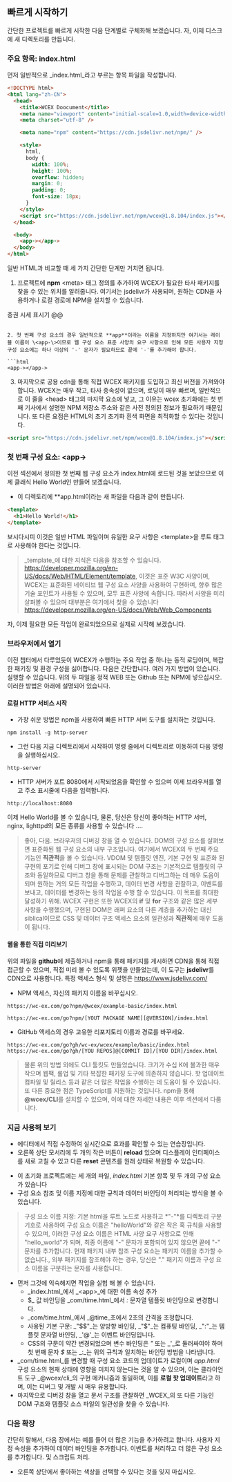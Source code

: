 <!--DESC: {icon:{name:"sports_score",pkg:"mdi",type:"filled"},id:2} -->

## 빠르게 시작하기

간단한 프로젝트를 빠르게 시작한 다음 단계별로 구체화해 보겠습니다. 자, 이제 디스크에 새 디렉토리를 만듭니다.

### 주요 항목: index.html

먼저 일반적으로 _index.html_라고 부르는 항목 파일을 작성합니다.

```html
<!DOCTYPE html>
<html lang="zh-CN">
  <head>
    <title>WCEX Doocument</title>
    <meta name="viewport" content="initial-scale=1.0,width=device-width" />
    <meta charset="utf-8" />

    <meta name="npm" content="https://cdn.jsdelivr.net/npm/" />

    <style>
      html,
      body {
        width: 100%;
        height: 100%;
        overflow: hidden;
        margin: 0;
        padding: 0;
        font-size: 18px;
      }
    </style>
    <script src="https://cdn.jsdelivr.net/npm/wcex@1.8.104/index.js"></script>
  </head>

  <body>
    <app-></app->
  </body>
</html>
```

일반 HTML과 비교할 때 세 가지 간단한 단계만 거치면 됩니다.

1. 프로젝트에 **npm** \<meta\> 태그 정의를 추가하여 WCEX가 필요한 타사 패키지를 찾을 수 있는 위치를 알려줍니다. 여기서는 jsdelivr가 사용되며, 원하는 CDN을 사용하거나 로컬 경로에 NPM을 설치할 수 있습니다.

증권 시세 표시기 @@
<meta name="npm" content="https://cdn.jsdelivr.net/npm/" />
```

2. 첫 번째 구성 요소의 경우 일반적으로 **app**이라는 이름을 지정하지만 여기서는 레이블 이름이 \<app-\>이므로 웹 구성 요소 표준 사양의 요구 사항으로 인해 모든 사용자 지정 구성 요소에는 하나 이상의 '-' 문자가 필요하므로 끝에 '-'를 추가해야 합니다.

```html
<app-></app->
```

3. 마지막으로 공용 cdn을 통해 직접 WCEX 패키지를 도입하고 최신 버전을 가져와야 합니다. WCEX는 매우 작고, 타사 종속성이 없으며, 로딩이 매우 빠르며, 일반적으로 이 줄을 \<head\> 태그의 마지막 요소에 넣고, 그 이유는 wcex 초기화에는 첫 번째 기사에서 설명한 NPM 저장소 주소와 같은 사전 정의된 정보가 필요하기 때문입니다. 또 다른 요점은 HTML의 초기 초기화 흰색 화면을 최적화할 수 있다는 것입니다.

```html
<script src="https://cdn.jsdelivr.net/npm/wcex@1.8.104/index.js"></script>
```

### 첫 번째 구성 요소: **\<app-\>**

이전 섹션에서 정의한 첫 번째 웹 구성 요소가 index.html에 로드된 것을 보았으므로 이제 클래식 Hello World인 만들어 보겠습니다.

- 이 디렉토리에 **app.html이라는 새 파일을 다음과 같이 만듭니다.

```html
<template>
  <h1>Hello World!</h1>
</template>
```

보시다시피 이것은 일반 HTML 파일이며 유일한 요구 사항은 \<template\>을 루트 태그로 사용해야 한다는 것입니다.

> _template_에 대한 지식은 다음을 참조할 수 있습니다. https://developer.mozilla.org/en-US/docs/Web/HTML/Element/template, 이것은 표준 W3C 사양이며, WCEX는 표준화된 네이티브 웹 구성 요소 사양을 사용하여 구현하며, 향후 많은 기술 포인트가 사용될 수 있으며, 모두 표준 사양에 속합니다. 따라서 사양을 미리 살펴볼 수 있으며 대부분은 여기에서 찾을 수 있습니다 https://developer.mozilla.org/en-US/docs/Web/Web_Components

자, 이제 필요한 모든 작업이 완료되었으므로 실제로 시작해 보겠습니다.

### 브라우저에서 열기

이전 챕터에서 다루었듯이 WCEX가 수행하는 주요 작업 중 하나는 동적 로딩이며, 복잡한 패키징 및 환경 구성을 싫어합니다. 다음은 간단합니다. 여러 가지 방법이 있습니다. 실행할 수 있습니다. 위의 두 파일을 정적 WEB 또는 Github 또는 NPM에 넣으십시오. 이러한 방법은 아래에 설명되어 있습니다.

#### 로컬 HTTP 서비스 시작

- 가장 쉬운 방법은 npm을 사용하여 빠른 HTTP 서버 도구를 설치하는 것입니다.

```shell
npm install -g http-server
```

- 그런 다음 지금 디렉토리에서 시작하여 명령 줄에서 디렉토리로 이동하여 다음 명령을 실행하십시오.

```shell
http-server
```

- HTTP 서버가 포트 8080에서 시작되었음을 확인할 수 있으며 이제 브라우저를 열고 주소 표시줄에 다음을 입력합니다.

```
http://localhost:8080
```

이제 Hello World를 볼 수 있습니다, 물론, 당신은 당신이 좋아하는 HTTP 서버, nginx, lighttpd의 모든 종류를 사용할 수 있습니다 ....

> 좋아, 다음. 브라우저의 디버깅 창을 열 수 있습니다. DOM의 구성 요소를 살펴보면 표준화된 웹 구성 요소의 내부 구조입니다. 여기에서 WCEX의 두 번째 주요 기능인 **직관적**을 볼 수 있습니다. VDOM 및 템플릿 엔진, 기본 구현 및 표준화 된 구현의 포기로 인해 디버그 창에 표시되는 DOM 구조는 기본적으로 템플릿의 구조와 동일하므로 디버그 창을 통해 문제를 관찰하고 디버그하는 데 매우 도움이되며 원하는 거의 모든 작업을 수행하고, 데이터 변경 사항을 관찰하고, 이벤트를 보내고, 데이터를 변경하는 등의 작업을 수행 할 수 있습니다. 이 목표를 최대한 달성하기 위해. WCEX 구현은 또한 WCEX의 **if** 및 **for** 구조와 같은 많은 세부 사항을 수행했으며, 구현된 DOM은 래퍼 요소의 다른 계층을 추가하는 대신 siblical이므로 CSS 및 데이터 구조 액세스 요소의 일관성과 **직관적**에 매우 도움이 됩니다.

#### 웹을 통한 직접 미리보기

위의 파일을 **github**에 제출하거나 npm을 통해 패키지를 게시하면 CDN을 통해 직접 접근할 수 있으며, 직접 미리 볼 수 있도록 위젯을 만들었는데, 이 도구는 **jsdelivr**를 CDN으로 사용합니다.
특정 액세스 형식 및 설명은 https://www.jsdelivr.com/

- NPM 액세스, 자신의 패키지 이름을 바꾸십시오.

```
https://wc-ex.com/go?npm/@wcex/example-basic/index.html

https://wc-ex.com/go?npm/[YOUT PACKAGE NAME][@VERSION]/index.html

```

- GitHub 액세스의 경우 고유한 리포지토리 이름과 경로를 바꾸세요.

```
https://wc-ex.com/go?gh/wc-ex/wcex/example/basic/index.html
https://wc-ex.com/go?gh/[YOU REPOS]@[COMMIT ID]/[YOU DIR]/index.html
```

> 물론 위의 방법 외에도 CLI 툴킷도 만들었습니다. 크기가 수십 K에 불과한 매우 작으며 웹팩, 롤업 및 기타 복잡한 패키징 도구에 의존하지 않습니다. 핫 업데이트 컴파일 및 릴리스 등과 같은 더 많은 작업을 수행하는 데 도움이 될 수 있습니다. 또 다른 중요한 점은 TypeScript를 지원하는 것입니다. npm을 통해 **@wcex/CLI**를 설치할 수 있으며, 이에 대한 자세한 내용은 이후 섹션에서 다룹니다.

### 지금 사용해 보기
- 에디터에서 직접 수정하여 실시간으로 효과를 확인할 수 있는 연습장입니다.
- 오른쪽 상단 모서리에 두 개의 작은 버튼이 __reload__ 있으며 디스플레이 인터페이스를 새로 고칠 수 있고 다른 __reset__ 콘텐츠를 원래 상태로 복원할 수 있습니다.

<div>
<wcex-doc.com-playground files="['first/index.html','first/app.html','first/com/time.html']"></wcex-doc.com-playground>
</div>

- 이 초기화 프로젝트에는 세 개의 파일, _index.html_ 기본 항목 및 두 개의 구성 요소가 있습니다
- 구성 요소 참조 및 이름 지정에 대한 규칙과 데이터 바인딩이 처리되는 방식을 볼 수 있습니다.
> 구성 요소 이름 지정: 기본 html을 루트 노드로 사용하고 *"-"*를 디렉토리 구분 기호로 사용하여 구성 요소 이름은 "helloWorld"와 같은 작은 혹 규칙을 사용할 수 있으며, 이러한 구성 요소 이름은 HTML 사양 요구 사항으로 인해 "hello_world"가 되며, 최종 이름에 "-" 문자가 포함되어 있지 않으면 끝에 "-" 문자를 추가합니다. 현재 패키지 내부 참조 구성 요소는 패키지 이름을 추가할 수 없습니다., 외부 패키지를 참조해야 하는 경우, 당신은 "." 패키지 이름과 구성 요소 이름을 구분하는 문자를 사용합니다.  
- 먼저 그것에 익숙해지면 작업을 실험 해 볼 수 있습니다.
  - _index.html_에서 _\<app\>_에 대한 이름 속성 추가 
  - $_ 값 바인딩을 _com/time.html_에서 _:_ 문자열 템플릿 바인딩으로 변경합니다. 
  - _com/time.html_에서 _@time_초에서 2초의 간격을 조정합니다. 
  - 사용된 기본 구문: _"$$"_는 양방향 바인딩, _"$"_는 컴퓨팅 바인딩, _":"_는 템플릿 문자열 바인딩, _'@'_는 이벤트 바인딩입니다.
  - CSS의 구문이 약간 변경되었으며 변수 바인딩은 _"_ 또는 _'_로 둘러싸여야 하며 첫 번째 문자 _$_ 또는 _:_는 위의 규칙과 일치하는 바인딩 방법을 나타냅니다.
- _com/time.html_를 변경할 때 구성 요소 코드의 업데이트가 로컬이며 _app.html_ 구성 요소의 현재 상태에 영향을 미치지 않는다는 것을 알 수 있으며, 이는 클라이언트 도구 _@wcex/cli_의 구현 메커니즘과 동일하며, 이를 **로컬 핫 업데이트**라고 하며, 이는 디버그 및 개발 시 매우 유용합니다.
- 마지막으로 디버깅 창을 열고 문서 구조를 관찰하면 _WCEX_의 또 다른 기능인 DOM 구조와 템플릿 소스 파일의 일관성을 찾을 수 있습니다.


### 다음 확장

간단히 말해서, 다음 장에서는 예를 들어 더 많은 기능을 추가하려고 합니다. 사용자 지정 속성을 추가하여 데이터 바인딩을 추가합니다. 이벤트를 처리하고 더 많은 구성 요소를 추가합니다.
및 스크립트 처리.
- 오른쪽 상단에서 좋아하는 색상을 선택할 수 있다는 것을 잊지 마십시오.


